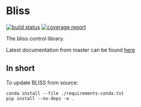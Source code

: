 Bliss
======

[![build status](https://gitlab.esrf.fr/bliss/bliss/badges/master/build.svg)](https://gitlab.esrf.fr/bliss/bliss/pipelines/master/latest)
[![coverage report](https://gitlab.esrf.fr/bliss/bliss/badges/master/coverage.svg)](https://bliss.gitlab-pages.esrf.fr/bliss/master/htmlcov)

The bliss control library.

Latest documentation from master can be found [here](https://bliss.gitlab-pages.esrf.fr/bliss/master)

In short
--------

To update BLISS from source:
```
conda install --file ./requirements-conda.txt
pip install --no-deps -e .
```
